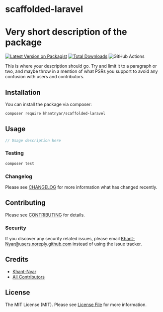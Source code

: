 # scaffolded-laravel

# Very short description of the package

[![Latest Version on Packagist](https://img.shields.io/packagist/v/khantnyar/scaffolded-laravel.svg?style=flat-square)](https://packagist.org/packages/khantnyar/scaffolded-laravel)
[![Total Downloads](https://img.shields.io/packagist/dt/khantnyar/scaffolded-laravel.svg?style=flat-square)](https://packagist.org/packages/khantnyar/scaffolded-laravel)
![GitHub Actions](https://github.com/khantnyar/scaffolded-laravel/actions/workflows/main.yml/badge.svg)

This is where your description should go. Try and limit it to a paragraph or two, and maybe throw in a mention of what PSRs you support to avoid any confusion with users and contributors.

## Installation

You can install the package via composer:

```bash
composer require khantnyar/scaffolded-laravel
```

## Usage

```php
// Usage description here
```

### Testing

```bash
composer test
```

### Changelog

Please see [CHANGELOG](CHANGELOG.md) for more information what has changed recently.

## Contributing

Please see [CONTRIBUTING](CONTRIBUTING.md) for details.

### Security

If you discover any security related issues, please email Khant-Nyar@users.noreply.github.com instead of using the issue tracker.

## Credits

-   [Khant-Nyar](https://github.com/khantnyar)
-   [All Contributors](../../contributors)

## License

The MIT License (MIT). Please see [License File](LICENSE.md) for more information.

